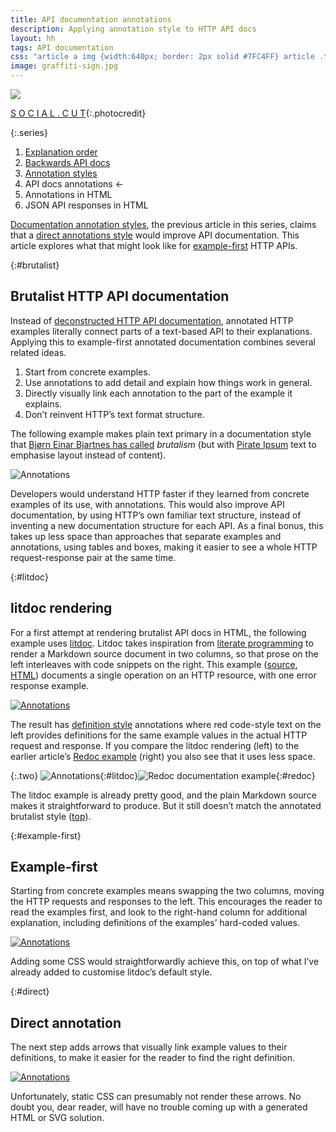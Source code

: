 ```yaml
---
title: API documentation annotations
description: Applying annotation style to HTTP API docs
layout: hh
tags: API documentation
css: "article a img {width:640px; border: 2px solid #7FC4FF} article .two {width:654px} article .two img {vertical-align:top !important} #litdoc {max-width:256px; margin-right:10px; } #redoc {max-width:378px}"
image: graffiti-sign.jpg
---
```


![](graffiti-sign.jpg)

[S O C I A L . C U T](https://unsplash.com/photos/nFH8eY7vCG4){:.photocredit}

{:.series}
1. [Explanation order](explanation-order)
2. [Backwards API docs](api-docs-backwards)
3. [Annotation styles](annotations)
4. API docs annotations ←
5. Annotations in HTML
6. JSON API responses in HTML

[Documentation annotation styles](annotations), the previous article in this series, claims that a 
[direct annotations style](annotations#direct) would improve API documentation.
This article explores what that might look like for [example-first](explanation-order) HTTP APIs.

{:#brutalist}
## Brutalist HTTP API documentation

Instead of [deconstructed HTTP API documentation](api-docs-backwards#deconstructed),
annotated HTTP examples literally connect parts of a text-based API to their explanations.
Applying this to example-first annotated documentation combines several related ideas.

1. Start from concrete examples.
2. Use annotations to add detail and explain how things work in general.
3. Directly visually link each annotation to the part of the example it explains.
4. Don’t reinvent HTTP’s text format structure.

The following example makes plain text primary in a documentation style that 
[Bjørn Einar Bjartnes has called](https://twitter.com/bjartnes/status/1597964917432520704) _brutalism_
(but with [Pirate Ipsum](https://pirateipsum.me) text to emphasise layout instead of content).

![Annotations](api/api.webp)

Developers would understand HTTP faster if they learned from concrete examples of its use, with annotations.
This would also improve API documentation, by using HTTP’s own familiar text structure, instead of inventing a new documentation structure for each API.
As a final bonus, this takes up less space than approaches that separate examples and annotations, using tables and boxes, making it easier to see a whole HTTP request-response pair at the same time.

{:#litdoc}
## litdoc rendering

For a first attempt at rendering brutalist API docs in HTML, the following example uses [litdoc](http://litdoc.org).
Litdoc takes inspiration from [literate programming](https://en.wikipedia.org/wiki/Literate_programming)
to render a Markdown source document in two columns, so that prose on the left interleaves with code snippets on the right.
This example ([source](api/pirates.md), [HTML](api/pirates-litdoc.html))
documents a single operation on an HTTP resource, with one error response example.

[![Annotations](api/pirates-litdoc.webp)](api/pirates-litdoc.webp)

The result has [definition style](annotations#definition) annotations where red code-style text on the left provides definitions for the same example values in the actual HTTP request and response.
If you compare the litdoc rendering (left) to the earlier article’s 
[Redoc example](api-docs-backwards#deconstructed) (right)
you also see that it uses less space.

{:.two}
![Annotations](api/pirates-litdoc.webp){:#litdoc}![Redoc documentation example](api/pirates-redoc-404-only.webp){:#redoc}

The litdoc example is already pretty good, and the plain Markdown source makes it straightforward to produce.
But it still doesn’t match the annotated brutalist style ([top](#brutalist)).

{:#example-first}
## Example-first

Starting from concrete examples means swapping the two columns, moving the HTTP requests and responses to the left.
This encourages the reader to read the examples first, and look to the right-hand column for additional explanation, including definitions of the examples’ hard-coded values.

[![Annotations](api/pirates-litdoc-code-left.webp)](api/pirates-litdoc-code-left.webp)

Adding some CSS would straightforwardly achieve this, on top of what I’ve already added to customise litdoc’s default style.

{:#direct}
## Direct annotation

The next step adds arrows that visually link example values to their definitions, to make it easier for the reader to find the right definition.

[![Annotations](api/pirates-litdoc-arrows.webp)](api/pirates-litdoc-arrows.webp)

Unfortunately, static CSS can presumably not render these arrows.
No doubt you, dear reader, will have no trouble coming up with a generated HTML or SVG solution.
